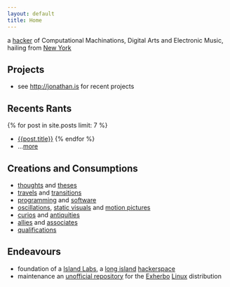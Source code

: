 ```yaml
---
layout: default
title: Home
---
```

a [hacker][me] of Computational Machinations, Digital Arts and Electronic Music, hailing from [New York][ny]

Projects
--------
- see http://jonathan.is for recent projects

Recents Rants
-------------
{% for post in site.posts limit: 7 %}
- [{{post.title}}]({{post.url}})
{% endfor %}
- ...[more](/blog)

Creations and Consumptions
--------------------------
- [thoughts][twitter] and [theses](blog)
- [travels][foursquare] and [transitions][meetup]
- [programming][github] and [software][ohloh]
- [oscillations][soundcloud], [static visuals][flickr] and [motion pictures][youtube]
- [curios][reddit] and [antiquities][reader]
- [allies][facebook] and [associates][linkedin]
- [qualifications](resume)

Endeavours
----------
- foundation of a [Island Labs][labs], a [long island][map] [hackerspace][]
- maintenance an [unofficial repository][summer] for the [Exherbo][] [Linux][] distribution

[exherbo]: http://exherbo.org
[foursquare]: http://foursquare.com/jedahan
[facebook]: http://facebook.com/jedahan
[flickr]: http://www.flickr.com/photos/37234044@N07/
[github]: http://github.com/jedahan
[hackerspace]: http://en.wikipedia.org/HackerSpace
[labs]: http://islandlabs.org
[linkedin]: http://www.linkedin.com/in/jedahan
[linux]: http://en.wikipedia.org/Linux
[map]: http://maps.google.com/maps?f=q&source=s_q&hl=en&q=&vps=1&jsv=168d&sll=37.09024,-95.712891&sspn=56.375007,89.208984&ie=UTF8&geocode=FZZkbgIdkAyk-w&split=0
[me]: images/me.png
[ny]: http://en.wikipedia.org/wiki/New_York
[ohloh]: http://ohloh.net/accounts/jedahan/stacks
[reader]: http://reader.google.com/jedahan
[reddit]: http://www.reddit.com/user/jedahan/
[soundcloud]: http://soundcloud.com/jedahan
[tumblr]: http://jedahan.tumblr.com
[meetup]: http://www.meetup.com/members/14261502/
[summer]: http://git.exherbo.org/summer/repositories/jedahan/index.html
[sbu]: http://www.sunysb.edu
[twitter]: http://twitter.com/jedahan
[youtube]: http://youtube.com/jedahan

